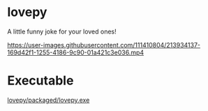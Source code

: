 # lovepy
A little funny joke for your loved ones!



https://user-images.githubusercontent.com/111410804/213934137-169d42f1-1255-4186-9c90-01a421c3e036.mp4

# Executable

[lovepy/packaged/lovepy.exe](https://github.com/ilynoid/lovepy/blob/main/lovepy/packaged/lovepy.exe)
